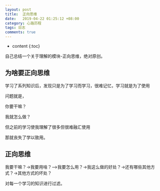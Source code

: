 ```yaml
---
layout: post
title:  正向思维
date:   2019-04-22 01:25:12 +08:00
category: 心路历程
tags: 日志
comments: true
---
```


* content
{:toc}


自己总结一个关于理解的模块-正向思维，绝对原创。












## 为啥要正向思维

学习了系列知识后，发现只是为了学习而学习，很难记忆，学习就是为了使用

问题就是，

你要干嘛？

我就怎么做？

但之前的学习使我理解了很多但很难融汇使用

那就丧失了学以致用。

## 正向思维

我要干嘛？->我要用啥？—>我要怎么用？->我这么做的好处？->还有哪些其他方式？->其他方式的坏处？

对每一个学习的知识进行过滤。
